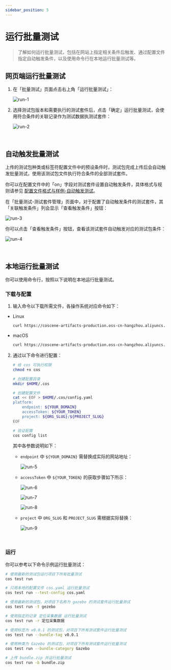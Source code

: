 ```yaml
---
sidebar_position: 5
---
```


# 运行批量测试

> 了解如何运行批量测试，包括在网站上指定相关条件后触发、通过配置文件指定自动触发条件，以及使用命令行在本地运行批量测试等。

## 网页端运行批量测试

1. 在「批量测试」页面点击右上角「运行批量测试」：

    ![run-1](../img/run-1.png)

2. 选择测试包版本和需要执行的测试套件后，点击「确定」运行批量测试，会使用符合条件的关联记录作为测试数据执测试套件：

    ![run-2](../img/run-2.png)

<br />

## 自动触发批量测试

上传的测试包种类或标签符配置文件中的预设条件时，测试包完成上传后会自动触发批量测试，使用该测试包文件执行符合条件的全部测试套件。

你可以在配置文件中的「on」字段对测试套件设置自动触发条件，具体格式与规则请参见 [配置文件格式与样例-自动触发测试](../regression/yaml-sample.md#自动触发测试)。

在「批量测试-测试套件管理」页面中，对于配置了自动触发条件的测试套件，其「关联触发条件」列会显示「查看触发条件」按钮：

![run-3](../img/auto-trigger-1.png)

你可以点击「查看触发条件」按钮，查看该测试套件自动触发对应的测试包条件：

![run-4](../img/auto-trigger-2.png)

<br />

## 本地运行批量测试

你可以使用命令行，按照以下说明在本地运行批量测试。

### 下载与配置

1. 输入命令以下载所需文件，各操作系统对应命令如下：

- Linux

  ```bash
  curl https://coscene-artifacts-production.oss-cn-hangzhou.aliyuncs.com/cos/linux/amd64/latest/cos -o cos
  ```

- macOS

  ```bash
  curl https://coscene-artifacts-production.oss-cn-hangzhou.aliyuncs.com/cos/darwin/amd64/latest/cos -o cos
  ```
  
2. 通过以下命令进行配置：

    ```bash
    # 给 cos 可执行权限
    chmod +x cos

    # 创建配置目录
    mkdir $HOME/.cos

    # 创建配置文件
    cat << EOF > $HOME/.cos/config.yaml
    platform:
        endpoint: ${YOUR_DOMAIN}
        accessToken: ${YOUR_TOKEN}
        project: ${ORG_SLUG}/${PROJECT_SLUG}
    EOF

    # 验证配置
    cos config list
    ```
    
    其中各参数说明如下：
    
    - `endpoint` 中 `${YOUR_DOMAIN}` 需替换成实际的网站地址：

      ![run-5](../img/cli-1.png)

    - `accessToken` 中 `${YOUR_TOKEN}` 的获取步骤如下所示：

      ![run-6](../img/cli-2.png)

      ![run-7](../img/cli-3.png)

      ![run-8](../img/cli-4.png)

    - `project` 中 `ORG_SLUG` 和 `PROJECT_SLUG` 需根据实际替换：

      ![run-9](../img/cli-5.png)
    
  <br />
    
### 运行

你可以参考以下命令示例运行批量测试：

  ```bash
  # 使用最新的测试包运行项目下所有批量测试
  cos test run
  
  # 只用本地的配置文件 cos.yaml 运行批量测试
  cos test run --test-config cos.yaml

  # 使用最新的测试包，对项目下名称为 gazebo 的测试套件运行批量测试
  cos test run -t gezebo

  # 使用指定的记录 定位采集数据 运行批量测试
  cos test run -r 定位采集数据

  # 使用标签为 v0.0.1 的测试包，对项目下所有测试套件运行批量测试
  cos test run --bundle-tag v0.0.1

  # 使用种类为 Gazebo 的测试包，对项目下所有测试套件运行批量测试
  cos test run --bundle-category Gazebo

  # 上传 bundle.zip 并运行批量测试
  cos test run -b bundle.zip
  ```
 <br />  
